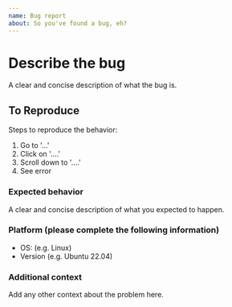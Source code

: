 ```yaml
---
name: Bug report
about: So you've found a bug, eh?
---
```


# Describe the bug

A clear and concise description of what the bug is.

## To Reproduce

Steps to reproduce the behavior:

 1. Go to '...'
 2. Click on '....'
 3. Scroll down to '....'
 4. See error

### Expected behavior

A clear and concise description of what you expected to happen.

### Platform (please complete the following information)

- OS: (e.g. Linux)
- Version (e.g. Ubuntu 22.04)

### Additional context

Add any other context about the problem here.
